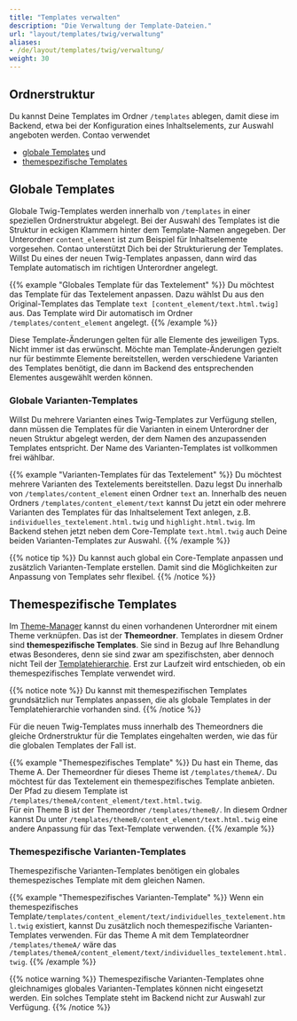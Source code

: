 ```yaml
---
title: "Templates verwalten"
description: "Die Verwaltung der Template-Dateien."
url: "layout/templates/twig/verwaltung"
aliases:
- /de/layout/templates/twig/verwaltung/
weight: 30
---
```


## Ordnerstruktur

Du kannst Deine Templates im Ordner `/templates` ablegen, damit diese im Backend, etwa bei der Konfiguration eines
Inhaltselements, zur Auswahl angeboten werden. Contao verwendet
* [globale Templates](#globale-templates) und
* [themespezifische Templates](#themespezifische-templates)

## Globale Templates

Globale Twig-Templates werden innerhalb von `/templates` in einer speziellen Ordnerstruktur abgelegt.
Bei der Auswahl des Templates ist die Struktur in eckigen Klammern hinter dem Template-Namen angegeben. Der Unterordner
`content_element` ist zum Beispiel für Inhaltselemente vorgesehen.
Contao unterstützt Dich bei der Strukturierung der Templates. Willst Du eines der neuen Twig-Templates anpassen, dann
wird das Template automatisch im richtigen Unterordner angelegt.

{{% example "Globales Template für das Textelement" %}}
Du möchtest das Template für das Textelement anpassen. Dazu wählst Du aus den Original-Templates das Template
`text [content_element/text.html.twig]` aus. Das Template wird Dir automatisch im Ordner `/templates/content_element`
angelegt.
{{% /example %}}

Diese Template-Änderungen gelten für alle Elemente des jeweiligen Typs. Nicht immer ist das erwünscht. Möchte man
Template-Änderungen gezielt nur für bestimmte Elemente bereitstellen, werden verschiedene Varianten des Templates
benötigt, die dann im Backend des entsprechenden Elementes ausgewählt werden können.

### Globale Varianten-Templates

Willst Du mehrere Varianten eines Twig-Templates zur Verfügung stellen, dann müssen die Templates für die Varianten
in einem Unterordner der neuen Struktur abgelegt werden, der dem Namen des anzupassenden Templates entspricht. Der Name
des Varianten-Templates ist vollkommen frei wählbar.

{{% example "Varianten-Templates für das Textelement" %}}
Du möchtest mehrere Varianten des Textelements bereitstellen.
Dazu legst Du innerhalb von `/templates/content_element` einen Ordner `text` an. Innerhalb des neuen Ordners
`/templates/content_element/text` kannst Du jetzt ein oder mehrere Varianten des Templates für das Inhaltselement Text
anlegen, z.B. `individuelles_textelement.html.twig` und `highlight.html.twig`.
Im Backend stehen jetzt neben dem Core-Template `text.html.twig` auch Deine beiden Varianten-Templates zur Auswahl.
{{% /example %}}

{{% notice tip %}}
Du kannst auch global ein Core-Template anpassen und zusätzlich Varianten-Template erstellen.
Damit sind die Möglichkeiten zur Anpassung von Templates sehr flexibel.
{{% /notice %}}

## Themespezifische Templates

Im [Theme-Manager](../../../theme-manager/themes-verwalten) kannst du einen vorhandenen Unterordner mit einem
Theme verknüpfen. Das ist der **Themeordner**. Templates in diesem Ordner sind **themespezifische Templates**. Sie sind
in
Bezug auf Ihre Behandlung etwas Besonderes, denn sie sind zwar am spezifischsten, aber dennoch nicht Teil der
[Templatehierarchie](../vererbung#templatehierarchie). Erst zur Laufzeit wird entschieden, ob ein themespezifisches 
Template verwendet wird.<br>

{{% notice note %}}
Du kannst mit themespezifischen Templates grundsätzlich nur Templates anpassen, die als globale Templates in der
Templatehierarchie vorhanden sind.
{{% /notice %}}

Für die neuen Twig-Templates muss innerhalb des Themeordners die gleiche Ordnerstruktur für die Templates eingehalten
werden, wie das für die globalen Templates der Fall ist.

{{% example "Themespezifisches Template" %}}
Du hast ein Theme, das Theme A. Der Themeordner für dieses Theme ist `/templates/themeA/`. Du möchtest für das
Textelement ein themespezifisches Template anbieten. Der Pfad zu diesem Template ist
`/templates/themeA/content_element/text.html.twig`.<br>
Für ein Theme B ist der Themeordner `/templates/themeB/`. In diesem Ordner kannst Du unter
`/templates/themeB/content_element/text.html.twig` eine andere Anpassung für das Text-Template verwenden.
{{% /example %}}

### Themespezifische Varianten-Templates

Themespezifische Varianten-Templates benötigen ein globales themespezisches Template mit dem gleichen Namen.

{{% example "Themespezifisches Varianten-Template" %}}
Wenn ein themespezifisches Template`/templates/content_element/text/individuelles_textelement.html.twig` existiert,
kannst Du zusätzlich noch themespezifische Varianten-Templates verwenden. Für das Theme A mit dem Templateordner
`/templates/themeA/` wäre das `/templates/themeA/content_element/text/individuelles_textelement.html.twig`.
{{% /example %}}

{{% notice warning %}}
Themespezifische Varianten-Templates ohne gleichnamiges globales Varianten-Templates können nicht eingesetzt
werden. Ein solches Template steht im Backend nicht zur Auswahl zur Verfügung.
{{% /notice %}}







